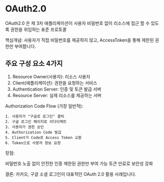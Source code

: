 # OAuth2.0 

OAuth2.0 은 제 3자 애플리케이션이 사용자 비밀번호 없이 리소스에 접근 할 수 있도록 권한을 위임하는 표준 프로토콜

핵심개념: 사용자가 직접 비밀번호를 제공하지 않고, AccessToken을 통해 제한된 권한만 부여합니다.

## 주요 구성 요소 4가지
1. Resource Owner(사용자): 리소스 사용자
2. Client(애플리케이션): 권한을 요청하는 서비스
3. Authentication Server: 인증 및 토큰 발급 서버
4. Resource Server: 실제 리소스를 제공하는 서버

Authorization Code Flow (가장 일반적):
```
1. 사용자가 "구글로 로그인" 클릭
2. 구글 로그인 페이지로 리다이렉트
3. 사용자가 권한 승인
4. Authorization Code 발급
5. Client가 Code로 Access Token 교환
6. Token으로 사용자 정보 요청
```

장점:

비밀번호 노출 없이 안전한 인증
제한된 권한만 부여 가능
토큰 만료로 보안성 강화

결론: 카카오, 구글 소셜 로그인이 대표적인 OAuth 2.0 활용 사례입니다.